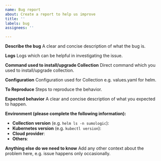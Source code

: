 ```yaml
---
name: Bug report
about: Create a report to help us improve
title: ''
labels: bug
assignees: ''

---
```

<!--
Thanks for filing an issue!

If you notice any issue with Collection, please see our troubleshooting guide:
https://github.com/SumoLogic/sumologic-kubernetes-collection/blob/main/deploy/docs/Troubleshoot_Collection.md

If you did not find a solution in troubleshooting guide please check that we do not have any issue describing your case already open.

If you think that your issue is a new bug, please add as much context as you can using the template below but feel free to adjust it.
-->

**Describe the bug**
A clear and concise description of what the bug is.

**Logs**
Logs which can be helpful in investigating the issue.

**Command used to install/upgrade Collection**
Direct command which you used to install/upgrade collection.

**Configuration**
Configuration used for Collection e.g. values.yaml for helm.

**To Reproduce**
Steps to reproduce the behavior.

**Expected behavior**
A clear and concise description of what you expected to happen.

**Environment (please complete the following information):**
 - **Collection version** (e.g. `helm ls -n sumologic`):
 - **Kubernetes version** (e.g. `kubectl version`):
 - **Cloud provider**:
 - **Others**:

**Anything else do we need to know**
Add any other context about the problem here, e.g. issue happens only occasionally.
